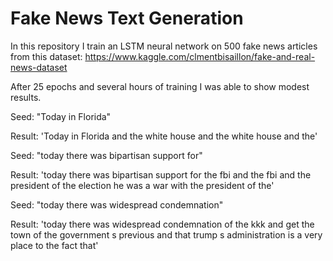 # Fake News Text Generation

In this repository I train an LSTM neural network on 500 fake news articles from this dataset: https://www.kaggle.com/clmentbisaillon/fake-and-real-news-dataset

After 25 epochs and several hours of training I was able to show modest results.

Seed: "Today in Florida"

Result: 'Today in Florida and the white house and the white house and the'

Seed: "today there was bipartisan support for"

Result: 'today there was bipartisan support for the fbi and the fbi and the president of the election he was a war with the president of the'

Seed: "today there was widespread condemnation"

Result: 'today there was widespread condemnation of the kkk and get the town of the government s previous and that trump s administration is a very place to the fact that'

